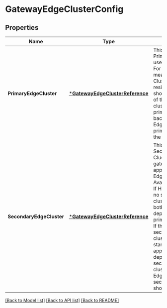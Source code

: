# GatewayEdgeClusterConfig

## Properties
Name | Type | Description | Notes
------------ | ------------- | ------------- | -------------
**PrimaryEdgeCluster** | [***GatewayEdgeClusterReference**](GatewayEdgeClusterReference.md) | This represents the Primary Edge Cluster used for the gateway. For NSX-T Edges, this means the Edge Cluster the Tier 1 SR resides on. The user should specify the ID of the NSX-T edge cluster as the value of primaryEdgeCluster&#39;s backingId. For NSX-V Edges, this means the primary appliance for the gateway.  | [default to null]
**SecondaryEdgeCluster** | [***GatewayEdgeClusterReference**](GatewayEdgeClusterReference.md) | This represents the Secondary Edge Cluster used for the gateway. It is only applicable for NSX-V Edges when High Availability is enabled. If HA is enabled and no secondary edge cluster is specified, both appliances will be deployed on the primary edge cluster. If there is a specific secondary edge cluster, the standby/secondary appliance will be deployed on the secondary edge cluster. For NSX-T Edges, the value of secondaryEdgeCluster should be set to NULL.  | [optional] [default to null]

[[Back to Model list]](../README.md#documentation-for-models) [[Back to API list]](../README.md#documentation-for-api-endpoints) [[Back to README]](../README.md)


